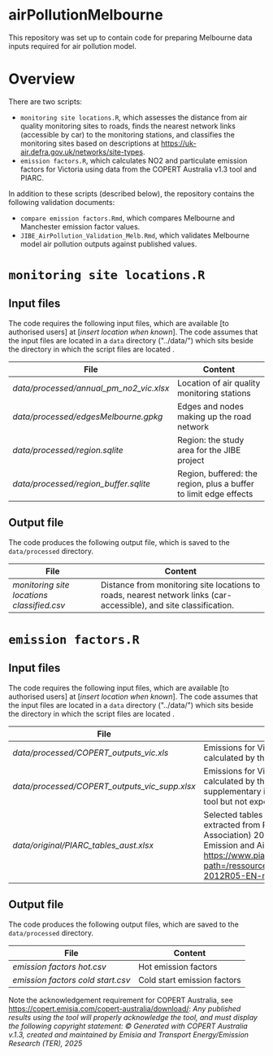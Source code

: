 # airPollutionMelbourne
This repository was set up to contain code for preparing Melbourne data inputs required for air pollution model.

# Overview
There are two scripts:

- `monitoring site locations.R`, which assesses the distance from air quality monitoring sites to roads, finds the nearest network links (accessible by car) to the monitoring stations, and classifies the monitoring sites based on descriptions at https://uk-air.defra.gov.uk/networks/site-types.
- `emission factors.R`, which calculates NO2 and particulate emission factors for Victoria using data from the COPERT Australia v1.3 tool and PIARC.

In addition to these scripts (described below), the repository contains the following validation documents:
- `compare emission factors.Rmd`, which compares Melbourne and Manchester emission factor values.
- `JIBE_AirPollution_Validation_Melb.Rmd`, which validates Melbourne model air pollution outputs against published values.

# `monitoring site locations.R`

## Input files
The code requires the following input files, which are available [to authorised users] at [*insert location when known*].  The code assumes that the input files are located in a `data` directory ("../data/") which sits beside the directory in which the script files are located .

| File               | Content                                                  |
|--------------------|----------------------------------------------------------|
|*data/processed/annual_pm_no2_vic.xlsx* | Location of air quality monitoring stations |
|*data/processed/edgesMelbourne.gpkg* |Edges and nodes making up the road network |
|*data/processed/region.sqlite* |Region: the study area for the JIBE project    |
|*data/processed/region_buffer.sqlite* |Region, buffered: the region, plus a buffer to limit edge effects |

## Output file
The code produces the following output file, which is saved to the `data/processed` directory.

| File               | Content                                                  |
|--------------------|----------------------------------------------------------|
|*monitoring site locations classified.csv* | Distance from monitoring site locations to roads, nearest network links (car-accessible), and site classification. |

# `emission factors.R`

## Input files
The code requires the following input files, which are available [to authorised users] at [*insert location when known*].  The code assumes that the input files are located in a `data` directory ("../data/") which sits beside the directory in which the script files are located .

| File               | Content                                                  |
|--------------------|----------------------------------------------------------|
|*data/processed/COPERT_outputs_vic.xls* | Emissions for Victoria, 2010 fleet, as calculated by the COPERT Australia v1.3 tool |
|*data/processed/COPERT_outputs_vic_supp.xlsx* | Emissions for Victoria, 2010 fleet, as calculated by the COPERT Australia v1.3 tool - supplementary information extracted from the tool but not exported in the main output file |
|*data/original/PIARC_tables_aust.xlsx* | Selected tables of Australian emissions, extracted from PIARC (World Road Association) 2012, Road Tunnels: Vehicle Emission and Air Demand for Ventilation https://www.piarc.org/en/log-in.htm?path=/ressources/publications/7/16655,WEB-2012R05-EN-revise.pdf|

## Output file
The code produces the following output files, which are saved to the `data/processed` directory.

| File               | Content                                                  |
|--------------------|----------------------------------------------------------|
|*emission factors hot.csv* | Hot emission factors                              |
|*emission factors cold start.csv* | Cold start emission factors                |

Note the acknowledgement requirement for COPERT Australia, see https://copert.emisia.com/copert-australia/download/: *Any published results using the tool will properly acknowledge the tool, and must display the following copyright statement: © Generated with COPERT Australia v.1.3, created and maintained by Emisia and Transport Energy/Emission Research (TER), 2025*
